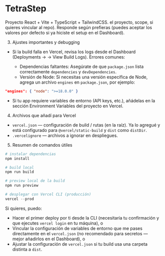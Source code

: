 # TetraStep

Proyecto React + Vite + TypeScript + TailwindCSS.
el proyecto, scope, si quieres vincular al repo). Responde según prefieras (puedes aceptar los valores por defecto si ya hiciste el setup en el Dashboard).

3) Ajustes importantes y debugging

- Si la build falla en Vercel, revisa los logs desde el Dashboard (Deployments → <deploy> → View Build Logs). Errores comunes:
	- Dependencias faltantes: Asegúrate de que `package.json` lista correctamente `dependencies` y `devDependencies`.
	- Versión de Node: Si necesitas una versión específica de Node, agrega un archivo `engines` en `package.json`, por ejemplo:

```json
"engines": { "node": ">=18.0.0" }
```

- Si tu app requiere variables de entorno (API keys, etc.), añádelas en la sección Environment Variables del proyecto en Vercel.

4) Archivos que añadí para Vercel

- `vercel.json` — configuración de build / rutas (en la raíz). Ya lo agregué y está configurado para `@vercel/static-build` y `dist` como `distDir`.
- `.vercelignore` — archivos a ignorar en despliegues.

5) Resumen de comandos útiles

```powershell
# instalar dependencias
npm install

# build local
npm run build

# preview local de la build
npm run preview

# desplegar con Vercel CLI (producción)
vercel --prod
```

Si quieres, puedo:
- Hacer el primer deploy por ti desde la CLI (necesitaría tu confirmación y que ejecutes `vercel login` en tu máquina), o
- Vincular la configuración de variables de entorno que me pases directamente en el `vercel.json` (no recomendado para secretos — mejor añadirlos en el Dashboard), o
- Ajustar la configuración de `vercel.json` si tu build usa una carpeta distinta a `dist`.
